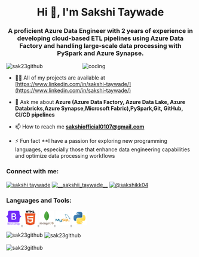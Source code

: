 <h1 align="center">Hi 👋, I'm Sakshi Taywade</h1>
<h3 align="center">A proficient Azure Data Engineer with 2 years of experience in developing cloud-based ETL pipelines using Azure Data Factory and handling large-scale data processing with PySpark and Azure Synapse. </h3>
<img align="right" alt="coding" width="300" src="https://media.tenor.com/S59bPkT0pqcAAAAC/programming.gif"</img>
<p align="left"> <img src="https://komarev.com/ghpvc/?username=sak23github&label=Profile%20views&color=0e75b6&style=flat" alt="sak23github" /> </p>

- 👨‍💻 All of my projects are available at [https://www.linkedin.com/in/sakshi-taywade/](https://www.linkedin.com/in/sakshi-taywade/)

- 💬 Ask me about **Azure (Azure Data Factory, Azure Data Lake, Azure Databricks,Azure
 Synapse,Microsoft Fabric),PySpark,Git, GitHub, CI/CD pipelines**

- 📫 How to reach me **sakshiofficial0107@gmail.com**

- ⚡ Fun fact **I have a passion for exploring new programming languages, especially those that enhance data engineering capabilities and optimize data processing workflows

<h3 align="left">Connect with me:</h3>
<p align="left">
<a href="https://github.com/sak23github/sak23github" target="blank"><img align="center" src="https://raw.githubusercontent.com/rahuldkjain/github-profile-readme-generator/master/src/images/icons/Social/linked-in-alt.svg" alt="sakshi taywade" height="30" width="40" /></a>
<a href="" target="blank"><img align="center" src="https://raw.githubusercontent.com/rahuldkjain/github-profile-readme-generator/master/src/images/icons/Social/instagram.svg" alt="__sakshii_taywade__" height="30" width="40" /></a>
<a href="https://www.hackerrank.com/@sakshikk04" target="blank"><img align="center" src="https://raw.githubusercontent.com/rahuldkjain/github-profile-readme-generator/master/src/images/icons/Social/hackerrank.svg" alt="@sakshikk04" height="30" width="40" /></a>
</p>

<h3 align="left">Languages and Tools:</h3>
<p align="left"> <a href="https://getbootstrap.com" target="_blank" rel="noreferrer"> <img src="https://raw.githubusercontent.com/devicons/devicon/master/icons/bootstrap/bootstrap-plain-wordmark.svg" alt="bootstrap" width="40" height="40"/> </a> <a href="https://www.w3schools.com/css/" target="_blank" rel="noreferrer"> </a> <a href="https://www.djangoproject.com/" target="_blank" rel="noreferrer"><img src="https://raw.githubusercontent.com/devicons/devicon/master/icons/html5/html5-original-wordmark.svg" alt="html5" width="40" height="40"/> </a> <a href="https://www.mongodb.com/" target="_blank" rel="noreferrer"> <img src="https://raw.githubusercontent.com/devicons/devicon/master/icons/mongodb/mongodb-original-wordmark.svg" alt="mongodb" width="40" height="40"/> </a> <a href="https://www.mysql.com/" target="_blank" rel="noreferrer"> <img src="https://raw.githubusercontent.com/devicons/devicon/master/icons/mysql/mysql-original-wordmark.svg" alt="mysql" width="40" height="40"/> </a> <a href="https://www.python.org" target="_blank" rel="noreferrer"> <img src="https://raw.githubusercontent.com/devicons/devicon/master/icons/python/python-original.svg" alt="python" width="40" height="40"/> </a> </p>

<p><img align="left" src="https://github-readme-stats.vercel.app/api/top-langs?username=sak23github&show_icons=true&locale=en&layout=compact" alt="sak23github" /></p>

<p>&nbsp;<img align="center" src="https://github-readme-stats.vercel.app/api?username=sak23github&show_icons=true&locale=en" alt="sak23github" /></p>

<p><img align="center" src="https://github-readme-streak-stats.herokuapp.com/?user=sak23github&" alt="sak23github" /></p>
